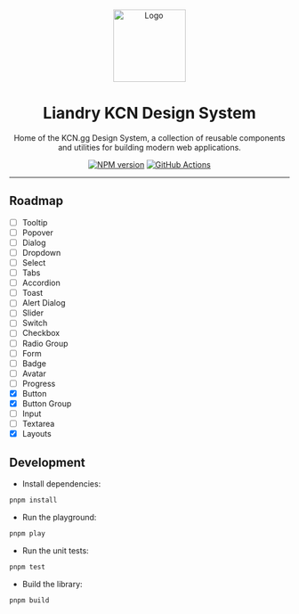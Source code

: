 <br />
<p align="center">
  <a href="https://liandry.kcn.gg" target="_blank">
    <img src="https://i.ibb.co/0p7WF7j6/liandrykcn.png" alt="Logo" width="130" />
  </a>

<h1 align="center">
Liandry KCN Design System
</h1>

<p align="center">
Home of the KCN.gg Design System, a collection of reusable components and utilities for building modern web applications.
<p>

<p align="center">
<a href="https://www.npmjs.com/package/@kcngg/liandry" target="__blank"><img src="https://img.shields.io/npm/v/@kcngg/liandry?style=flat&colorA=0487f3&colorB=0a2355" alt="NPM version"></a>
<a href="https://github.com/kcngg/liandry/actions" target="__blank"><img src="https://img.shields.io/github/actions/workflow/status/kcngg/liandry/unit-test.yml?style=flat&colorA=0487f3&colorB=0a2355" alt="GitHub Actions"></a>
</p>

<hr />

## Roadmap 
- [ ] Tooltip
- [ ] Popover
- [ ] Dialog
- [ ] Dropdown
- [ ] Select
- [ ] Tabs
- [ ] Accordion
- [ ] Toast
- [ ] Alert Dialog
- [ ] Slider
- [ ] Switch
- [ ] Checkbox
- [ ] Radio Group
- [ ] Form
- [ ] Badge
- [ ] Avatar
- [ ] Progress
- [x] Button
- [x] Button Group
- [ ] Input 
- [ ] Textarea
- [x] Layouts

## Development

- Install dependencies:

```bash
pnpm install
```

- Run the playground:

```bash
pnpm play
```

- Run the unit tests:

```bash
pnpm test
```

- Build the library:

```bash
pnpm build
```
